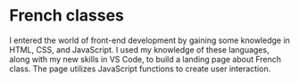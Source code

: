 # French classes
I entered the world of front-end development by gaining some 
knowledge in HTML, CSS, and JavaScript. I used my knowledge 
of these languages, along with my new skills in VS Code, to build a 
landing page about French class. The page utilizes JavaScript functions to create user interaction.
